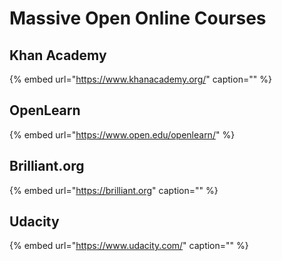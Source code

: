 # Massive Open Online Courses

## Khan Academy

{% embed url="https://www.khanacademy.org/" caption="" %}

## OpenLearn

{% embed url="https://www.open.edu/openlearn/" %}

## Brilliant.org

{% embed url="https://brilliant.org" caption="" %}

## Udacity

{% embed url="https://www.udacity.com/" caption="" %}

